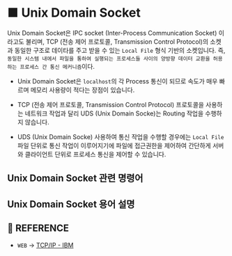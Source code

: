 # ■ Unix Domain Socket

Unix Domain Socket은 IPC socket (Inter-Process Communication Socket) 이라고도 불리며, TCP (전송 제어 프로토콜, Transmission Control Protocol)의 소켓과 동일한 구조로 데이타를 주고 받을 수 있는 `Local File` 형식 기반의 소켓입니다. 즉, `동일한 시스템 내에서 파일을 통하여 실행되는 프로세스들 사이의 양방향 데이터 교환을 허용하는 프로세스 간 통신 메커니즘`이다.

* Unix Domain Socket은 `localhost`의 각 Process 통신이 되므로 속도가 매우 빠르며 메모리 사용량이 적다는 장점이 있습니다.

* TCP (전송 제어 프로토콜, Transmission Control Protocol) 프로토콜을 사용하는 네트워크 작업과 달리 UDS (Unix Domain Socke)는 Routing 작업을 수행하지 않습니다.

* UDS (Unix Domain Socke) 사용하여 통신 작업을 수행할 경우에는 `Local File` 파일 단위로 통신 작업이 이루어지기에 파일에 접근권한을 제어하여 간단하게 서버와 클라이언트 단위로 프로세스 통신을 제어할 수 있습니다.

## Unix Domain Socket 관련 명령어

## Unix Domain Socket 용어 설명

## 📣 REFERENCE

* `WEB` → [TCP/IP - IBM](https://www.ibm.com/docs/ko/aix/7.1?topic=management-transmission-control-protocolinternet-protocol)
